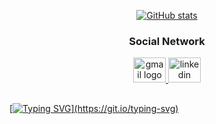   <p align='center'>
<a href="https://github.com/anuraghazra/github-readme-stats">
<img src="https://github-readme-stats.vercel.app/api?username=ComlanGiovanni&show_icons=true&theme=dark&hide=issues" alt="GitHub stats" />
</a>
</p>

<h3 align="center">Social Network</h3>

<div align="center">
  <a href="nathalie1116kubo@gmail.com" target="_blank">
    <img src="https://raw.githubusercontent.com/maurodesouza/profile-readme-generator/master/src/assets/icons/social/gmail/default.svg" width="52" height="40" alt="gmail logo"  />
  </a>
  <a href="https://www.linkedin.com/in/nathalie-sion-67b7502b8/" target="_blank">
    <img src="https://raw.githubusercontent.com/maurodesouza/profile-readme-generator/master/src/assets/icons/social/linkedin/default.svg" width="52" height="40" alt="linkedin logo"  />
</div>

##
[![Typing SVG](https://readme-typing-svg.herokuapp.com?duration=9999&color=4EF702&lines=Follow+the+white+rabbit...)](https://git.io/typing-svg) 

<!---
https://giphy.com/
https://readme-typing-svg.herokuapp.com/demo/
https://patorjk.com/software/taag/#p=display&f=Graffiti&t=Type%20Something%20
https://github.com/kittinan/spotify-github-profile
https://github.com/anuraghazra/github-readme-stats
